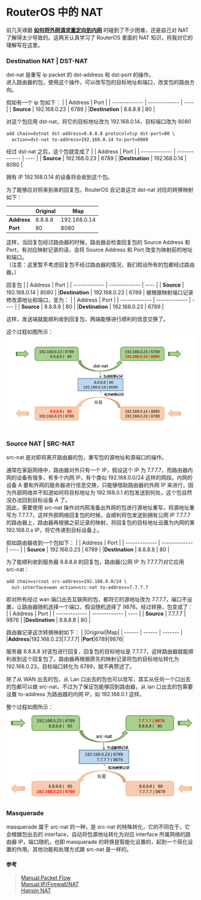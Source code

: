 # RouterOS 中的 NAT

前几天琢磨 [**如何将外网请求重定向到内网**](https://github.com/Ruikuan/blog/blob/master/RouterOS/redirect_to_lan.md) 时碰到了不少困难，还是自己对 NAT 了解得太少导致的。这两天认真学习了 RouterOS 里面的 NAT 知识，将我对它的理解写在这里。  

### Destination NAT | DST-NAT

dst-nat 是重写 ip packet 的 dst-address 和 dst-port 的操作。  
进入路由器的包，使用这个操作，可以改写包的目标地址和端口，改变包的路由方向。  

假如有一个 ip 包如下：
|                |    Address    | Port |
| -------------  | ------------- | ---- |
|   **Source**   | 192.168.0.23  | 6789 |
|**Destination** |    8.8.8.8    |  80  |

对这个包应用 dst-nat，将它的目标地址改为 192.168.0.14，目标端口改为 8080
``` 
add chain=dstnat dst-address=8.8.8.8 protocol=tcp dst-port=80 \
  action=dst-nat to-address=192.168.0.14 to-port=8080
```
经过 dst-nat 之后，这个包就变成了
|                |    Address    | Port |
| -------------  | ------------- | ---- |
|   **Source**   | 192.168.0.23  | 6789 |
|**Destination** | 192.168.0.14  | 8080 |

拥有 IP 192.168.0.14 的设备将会收到这个包。  

为了能够应对将来到来的回复包，RouterOS 会记录这次 dst-nat 对应的转换映射如下：

| |Original|Map|
| ------ | ------ | -------  |
|**Address**|8.8.8.8|192.168.0.14|
|**Port**|80|8080|

这样，当回复包经过路由器的时候，路由器会检查回复包的 Source Address 和 Port，有对应映射记录的话，会将 Source Address 和 Port 改变为映射前的地址和端口。  
（注意：这里暂不考虑回复包不经过路由器的情况，我们假设所有的包都经过路由器。）  

回复包
|                |    Address    | Port |
| -------------  | ------------- | ---- |
|   **Source**   | 192.168.0.14  | 8080 |
|**Destination** | 192.168.0.23  | 6789 |
被根据映射端口记录修改源地址和端口，变为：
|                |    Address    | Port |
| -------------  | ------------- | ---- |
|   **Source**   |    8.8.8.8    |  80  |
|**Destination** | 192.168.0.23  | 6789 |
  
这样，发送端就能顺利收到回复包，两端能够进行顺利的信息交换了。

这个过程如图所示：  
![dst-nat](https://github.com/Ruikuan/blog/raw/master/Content/dst_nat.png)

### Source NAT | SRC-NAT 

src-nat 是对即将离开路由器的包，重写包的源地址和源端口的操作。  

通常在家庭网络中，路由器对外只有一个 IP，假设这个 IP 为 7.7.7.7，而路由器内网的设备有很多，有多个内网 IP，有个类似 192.168.0.0/24 这样的网段。内网的设备 A 要和外网的服务器进行信息交换，只能够借助路由器的外网 IP 来进行，因为外部网络并不知道如何将目标地址为 192.168.0.1 的包发送到何处，这个包自然没办法回到目标设备 A 了。  
因此，需要使用 src-nat 操作对内网准备出外网的包进行源地址重写，将源地址重写为 7.7.7.7，这样外部网络回复包的时候，会顺利将包发送到拥有公网 IP 7.7.7.7 的路由器上，路由器再根据之前记录的映射，将回复包的目标地址设置为内网的某 192.168.0.x IP，将它传递到目标设备上。  

假如路由器收到一个包如下：
|                |    Address    | Port |
| -------------  | ------------- | ---- |
|   **Source**   | 192.168.0.23  | 6789 |
|**Destination** |    8.8.8.8    |  80  |

为了能顺利收到服务器 8.8.8.8 的回复包，路由器(公网 IP 为 7.7.7.7)对它应用 src-nat：
```
add chain=srcnat src-address=192.168.0.0/24 \
  out-interface=wan action=src-nat to-address=7.7.7.7
```

即对所有经过 wan 端口出去互联网的包，都将它的源地址改为 7.7.7.7，端口不设置，让路由器随机选择一个端口，假设随机选择了 9876。经过转换，包变成了：
|                |    Address    | Port |
| -------------  | ------------- | ---- |
|   **Source**   | 7.7.7.7  | 9876 |
|**Destination** |    8.8.8.8    |  80  |

路由器记录这次转换映射如下：
| |Original|Map|
| ------ | ------ | -------  |
|**Address**|192.168.0.23|7.7.7.7|
|**Port**|6789|9876|

服务器 8.8.8.8 对该包进行回复，回复包的目标地址是 7.7.7.7，这样路由器就能顺利收到这个回复包了。路由器再根据原先的映射记录将包的目标地址转化为 192.168.0.23，目标端口转化为 6789，就不再赘述了。


除了从 WAN 出去的包，从 Lan 口出去的包也可以改写，其实从任何一个口出去的包都可以做 src-nat，不过为了保证包能够回到路由器，从 lan 口出去的包需要设置 to-address 为路由器的内网 IP，如 192.168.0.1 这样。

整个过程如图所示：  
![src-nat](https://github.com/Ruikuan/blog/raw/master/Content/src_nat.png)

### Masquerade

masquerade 属于 src-nat 的一种，是 src-nat 的特殊转化，它的不同在于，它会根据包出去的 interface，自动将包源地址转化为对应 interface 所属网络的路由器 IP，端口随机，也即 masquerade 的转换是智能化设置的，起到一个简化设置的作用。其他功能和处理方式跟 src-nat 是一样的。



#### 参考
> [Manual:Packet Flow](http://wiki.mikrotik.com/wiki/Manual:Packet_Flow)  
> [Manual:IP/Firewall/NAT](http://wiki.mikrotik.com/wiki/Manual:IP/Firewall/NAT)  
> [Hairpin NAT](http://wiki.mikrotik.com/wiki/Hairpin_NAT)